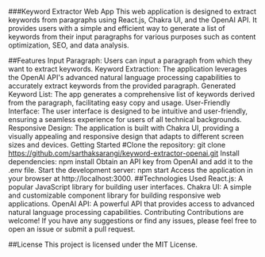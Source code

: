 ###Keyword Extractor Web App
This web application is designed to extract keywords from paragraphs using React.js, Chakra UI, and the OpenAI API. It provides users with a simple and efficient way to generate a list of keywords from their input paragraphs for various purposes such as content optimization, SEO, and data analysis.

##Features
Input Paragraph: Users can input a paragraph from which they want to extract keywords.
Keyword Extraction: The application leverages the OpenAI API's advanced natural language processing capabilities to accurately extract keywords from the provided paragraph.
Generated Keyword List: The app generates a comprehensive list of keywords derived from the paragraph, facilitating easy copy and usage.
User-Friendly Interface: The user interface is designed to be intuitive and user-friendly, ensuring a seamless experience for users of all technical backgrounds.
Responsive Design: The application is built with Chakra UI, providing a visually appealing and responsive design that adapts to different screen sizes and devices.
Getting Started
#Clone the repository: git clone https://github.com/sarthaksarangi/keyword-extractor-openai.git
Install dependencies: npm install
Obtain an API key from OpenAI and add it to the .env file.
Start the development server: npm start
Access the application in your browser at http://localhost:3000.
##Technologies Used
React.js: A popular JavaScript library for building user interfaces.
Chakra UI: A simple and customizable component library for building responsive web applications.
OpenAI API: A powerful API that provides access to advanced natural language processing capabilities.
Contributing
Contributions are welcome! If you have any suggestions or find any issues, please feel free to open an issue or submit a pull request.

##License
This project is licensed under the MIT License.
